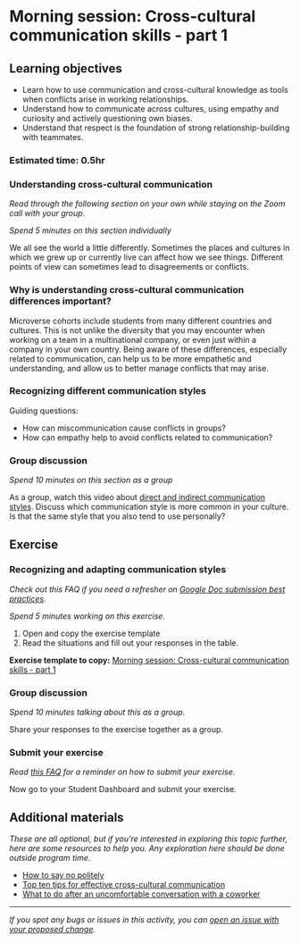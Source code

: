 # Morning session: Cross-cultural communication skills - part 1

## Learning objectives

- Learn how to use communication and cross-cultural knowledge as tools when conflicts arise in working relationships.
- Understand how to communicate across cultures, using empathy and curiosity and actively questioning own biases.
- Understand that respect is the foundation of strong relationship-building with teammates.

### **Estimated time**: 0.5hr

### Understanding cross-cultural communication

*Read through the following section on your own while staying on the Zoom call with your group.* 

*Spend 5 minutes on this section individually*

We all see the world a little differently. Sometimes the places and cultures in which we grew up or currently live can affect how we see things. Different points of view can sometimes lead to disagreements or conflicts. 

### Why is understanding cross-cultural communication differences important?

Microverse cohorts include students from many different countries and cultures. This is not unlike the diversity that you may encounter when working on a team in a multinational company, or even just within a company in your own country. Being aware of these differences, especially related to communication, can help us to be more empathetic and understanding, and allow us to better manage conflicts that may arise. 

### Recognizing different communication styles

Guiding questions:

- How can miscommunication cause conflicts in groups?
- How can empathy help to avoid conflicts related to communication?

### Group discussion

*Spend 10 minutes on this section as a group*

As a group, watch this video about [direct and indirect communication styles](https://www.youtube.com/watch?v=0W9iLrfyq20). Discuss which communication style is more common in your culture. Is that the same style that you also tend to use personally?

## Exercise

### Recognizing and adapting communication styles

*Check out this FAQ if you need a refresher on [Google Doc submission best practices](https://microverse.zendesk.com/hc/en-us/articles/360063156813).*

*Spend 5 minutes working on this exercise.*

1. Open and copy the exercise template
2. Read the situations and fill out your responses in the table. 

**Exercise template to copy:** [Morning session: Cross-cultural communication skills - part 1](https://docs.google.com/document/d/1ba-IcortHf0HTQQTSoJtGpKutIxqMtlIcO8VnXGD-vA/edit#)

### Group discussion

*Spend 10 minutes talking about this as a group.* 

Share your responses to the exercise together as a group. 

### Submit your exercise

*Read [this FAQ](https://microverse.zendesk.com/hc/en-us/articles/360061344234) for a reminder on how to submit your exercise.* 

Now go to your Student Dashboard and submit your exercise.

## Additional materials

*These are all optional, but if you're interested in exploring this topic further, here are some resources to help you. Any exploration here should be done outside program time.*

- [How to say no politely](https://dictionaryblog.cambridge.org/2016/11/09/how-to-say-no-politely/)
- [Top ten tips for effective cross-cultural communication](https://www.chrysos.org.uk/blog/top-ten-tips-for-effective-cross-cultural-communi)
- [What to do after an uncomfortable conversation with a coworker](https://hbr.org/2019/05/what-to-do-after-an-uncomfortable-conversation-with-a-coworker)


------

_If you spot any bugs or issues in this activity, you can [open an issue with your proposed change](https://github.com/microverseinc/curriculum-transversal-skills/blob/main/git-github/articles/open_issue.md)._
